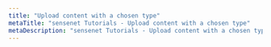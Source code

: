 ```yaml
---
title: "Upload content with a chosen type"
metaTitle: "sensenet Tutorials - Upload content with a chosen type"
metaDescription: "sensenet Tutorials - Upload content with a chosen type"
---
```

